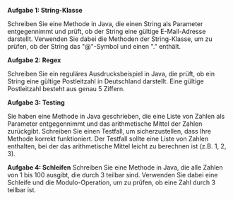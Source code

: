 **Aufgabe 1: String-Klasse**

Schreiben Sie eine Methode in Java, die einen String als Parameter entgegennimmt und prüft, ob der String eine gültige
E-Mail-Adresse darstellt. Verwenden Sie dabei die Methoden der String-Klasse, um zu prüfen, ob der
String das "@"-Symbol und einen "." enthält.

**Aufgabe 2: Regex**

Schreiben Sie ein reguläres Ausdrucksbeispiel in Java, die prüft, ob ein String eine gültige Postleitzahl
in Deutschland darstellt. Eine gültige Postleitzahl besteht aus genau 5 Ziffern.

**Aufgabe 3: Testing**

Sie haben eine Methode in Java geschrieben, die eine Liste von Zahlen als
Parameter entgegennimmt und das arithmetische Mittel der Zahlen zurückgibt.
Schreiben Sie einen Testfall, um sicherzustellen, dass Ihre Methode korrekt
funktioniert. Der Testfall sollte eine Liste von Zahlen enthalten, bei der das
arithmetische Mittel leicht zu berechnen ist (z.B. 1, 2, 3).

**Aufgabe 4: Schleifen**
Schreiben Sie eine Methode in Java, die alle Zahlen von 1 bis 100 ausgibt,
die durch 3 teilbar sind. Verwenden Sie dabei eine Schleife und die
Modulo-Operation, um zu prüfen, ob eine Zahl durch 3 teilbar ist.